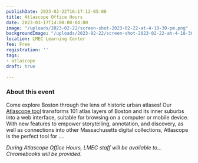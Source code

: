 ```yaml
---
publishDate: 2023-02-22T16:17:12-05:00
title: Atlascope Office Hours
date: 2023-03-17T14:00:00-04:00
image: "/uploads/2023-02-22/screen-shot-2023-02-22-at-4-18-30-pm.png"
backgroundImage: "/uploads/2023-02-22/screen-shot-2023-02-22-at-4-18-30-pm.png"
location: LMEC Learning Center
fee: Free
registration: ''
tags:
- atlascope
draft: true

---
```

### About this event

Come explore Boston through the lens of historic urban atlases! Our [Atlascope tool](https://atlascope.leventhalmap.org/) transforms 101 atlas layers of Boston and its inner suburbs into a web interface, suitable for browsing on a computer or mobile device. With new features to empower storytelling, annotation, and discovery, as well as connections into other Massachusetts digital collections, Atlascope is the perfect tool for ....

_During Atlascope Office Hours, LMEC staff will be available to... Chromebooks will be provided._ 